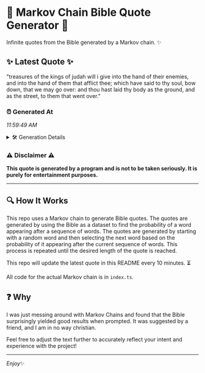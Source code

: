# 📖 Markov Chain Bible Quote Generator 📖

Infinite quotes from the Bible generated by a Markov chain. ✨

## ✨ Latest Quote ✨
"treasures of the kings of judah will i give into the hand of their enemies, and into the hand of them that afflict thee; which have said to thy soul, bow down, that we may go over: and thou hast laid thy body as the ground, and as the street, to them that went over."

### ⏰ Generated At
*11:59:49 AM*

<details>
    <summary>🛠️ Generation Details</summary>
    <p>
        <strong>🌱 Seed:</strong> treasures<br>
        <strong>🔄 Iterations:</strong> 54<br>
        <strong>📜 Context History:</strong><br>[ treasures ]: of<br>[ treasures, of ]: the<br>[ treasures, of, the ]: kings<br>[ treasures, of, the, kings ]: of<br>[ treasures, of, the, kings, of ]: judah<br>[ treasures, of, the, kings, of, judah ]: will<br>[ of, the, kings, of, judah, will ]: i<br>[ the, kings, of, judah, will, i ]: give<br>[ kings, of, judah, will, i, give ]: into<br>[ of, judah, will, i, give, into ]: the<br>[ judah, will, i, give, into, the ]: hand<br>[ will, i, give, into, the, hand ]: of<br>[ i, give, into, the, hand, of ]: their<br>[ give, into, the, hand, of, their ]: enemies,<br>[ into, the, hand, of, their, enemies, ]: and<br>[ the, hand, of, their, enemies,, and ]: into<br>[ hand, of, their, enemies,, and, into ]: the<br>[ of, their, enemies,, and, into, the ]: hand<br>[ their, enemies,, and, into, the, hand ]: of<br>[ enemies,, and, into, the, hand, of ]: them<br>[ and, into, the, hand, of, them ]: that<br>[ into, the, hand, of, them, that ]: afflict<br>[ the, hand, of, them, that, afflict ]: thee;<br>[ hand, of, them, that, afflict, thee; ]: which<br>[ of, them, that, afflict, thee;, which ]: have<br>[ them, that, afflict, thee;, which, have ]: said<br>[ that, afflict, thee;, which, have, said ]: to<br>[ afflict, thee;, which, have, said, to ]: thy<br>[ thee;, which, have, said, to, thy ]: soul,<br>[ which, have, said, to, thy, soul, ]: bow<br>[ have, said, to, thy, soul,, bow ]: down,<br>[ said, to, thy, soul,, bow, down, ]: that<br>[ to, thy, soul,, bow, down,, that ]: we<br>[ thy, soul,, bow, down,, that, we ]: may<br>[ soul,, bow, down,, that, we, may ]: go<br>[ bow, down,, that, we, may, go ]: over:<br>[ down,, that, we, may, go, over: ]: and<br>[ that, we, may, go, over:, and ]: thou<br>[ we, may, go, over:, and, thou ]: hast<br>[ may, go, over:, and, thou, hast ]: laid<br>[ go, over:, and, thou, hast, laid ]: thy<br>[ over:, and, thou, hast, laid, thy ]: body<br>[ and, thou, hast, laid, thy, body ]: as<br>[ thou, hast, laid, thy, body, as ]: the<br>[ hast, laid, thy, body, as, the ]: ground,<br>[ laid, thy, body, as, the, ground, ]: and<br>[ thy, body, as, the, ground,, and ]: as<br>[ body, as, the, ground,, and, as ]: the<br>[ as, the, ground,, and, as, the ]: street,<br>[ the, ground,, and, as, the, street, ]: to<br>[ ground,, and, as, the, street,, to ]: them<br>[ and, as, the, street,, to, them ]: that<br>[ as, the, street,, to, them, that ]: went<br>[ the, street,, to, them, that, went ]: over.<br>
    </p>
</details>

### ⚠️ Disclaimer ⚠️
**This quote is generated by a program and is not to be taken seriously. It is purely for entertainment purposes.**

---

## 🔍 How It Works

This repo uses a Markov chain to generate Bible quotes. The quotes are generated by using the Bible as a dataset to find the probability of a word appearing after a sequence of words. The quotes are generated by starting with a random word and then selecting the next word based on the probability of it appearing after the current sequence of words. This process is repeated until the desired length of the quote is reached.

This repo will update the latest quote in this README every 10 minutes. ⏳

All code for the actual Markov chain is in `index.ts`.

## ❓ Why

I was just messing around with Markov Chains and found that the Bible surprisingly yielded good results when prompted. 
It was suggested by a friend, and I am in no way christian.

Feel free to adjust the text further to accurately reflect your intent and experience with the project!

---

*Enjoy*✨
